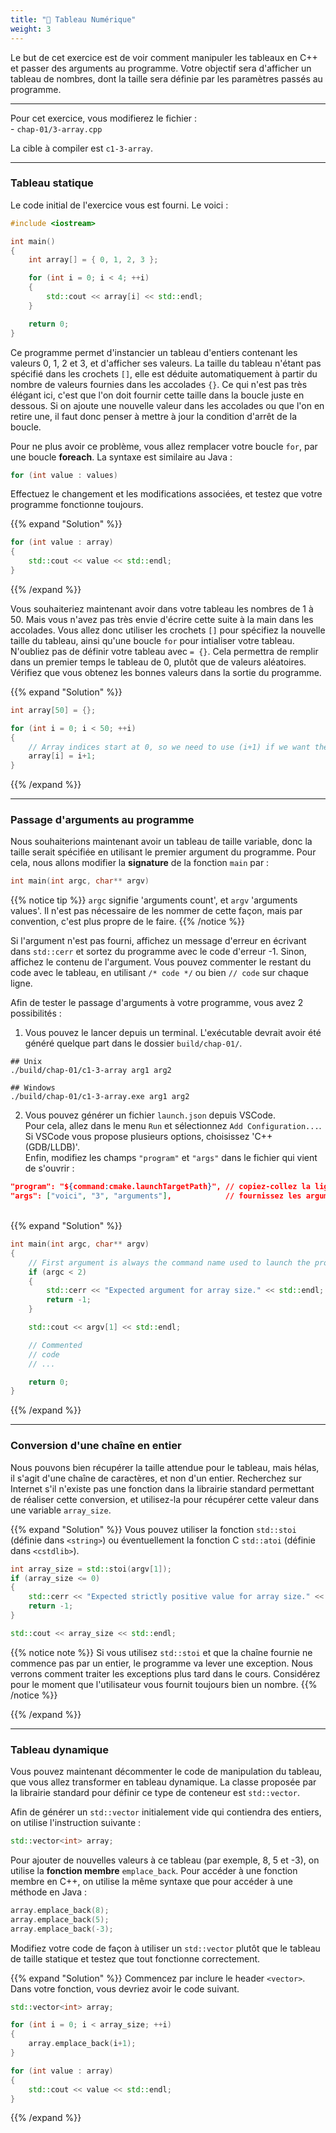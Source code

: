 ```yaml
---
title: "🔢 Tableau Numérique"
weight: 3
---
```


Le but de cet exercice est de voir comment manipuler les tableaux en C++ et passer des arguments au programme. Votre objectif sera d'afficher un tableau de nombres, dont la taille sera définie par les paramètres passés au programme. 

---

Pour cet exercice, vous modifierez le fichier :\
\- `chap-01/3-array.cpp`

La cible à compiler est `c1-3-array`.

---

### Tableau statique

Le code initial de l'exercice vous est fourni. Le voici :
```cpp
#include <iostream>

int main()
{
    int array[] = { 0, 1, 2, 3 };

    for (int i = 0; i < 4; ++i)
    {
        std::cout << array[i] << std::endl;
    }

    return 0;
}
```

Ce programme permet d'instancier un tableau d'entiers contenant les valeurs 0, 1, 2 et 3, et d'afficher ses valeurs. La taille du tableau n'étant pas spécifié dans les crochets `[]`, elle est déduite automatiquement à partir du nombre de valeurs fournies dans les accolades `{}`. Ce qui n'est pas très élégant ici, c'est que l'on doit fournir cette taille dans la boucle juste en dessous. Si on ajoute une nouvelle valeur dans les accolades ou que l'on en retire une, il faut donc penser à mettre à jour la condition d'arrêt de la boucle.

Pour ne plus avoir ce problème, vous allez remplacer votre boucle `for`, par une boucle **foreach**. La syntaxe est similaire au Java :
```cpp
for (int value : values)
```

Effectuez le changement et les modifications associées, et testez que votre programme fonctionne toujours.

{{% expand "Solution" %}}
```cpp
for (int value : array)
{
    std::cout << value << std::endl;
}
```
{{% /expand %}}

Vous souhaiteriez maintenant avoir dans votre tableau les nombres de 1 à 50. Mais vous n'avez pas très envie d'écrire cette suite à la main dans les accolades. Vous allez donc utiliser les crochets `[]` pour spécifiez la nouvelle taille du tableau, ainsi qu'une boucle `for` pour intialiser votre tableau. N'oubliez pas de définir votre tableau avec `= {}`. Cela permettra de remplir dans un premier temps le tableau de 0, plutôt que de valeurs aléatoires. Vérifiez que vous obtenez les bonnes valeurs dans la sortie du programme.

{{% expand "Solution" %}}
```cpp
int array[50] = {};

for (int i = 0; i < 50; ++i)
{
    // Array indices start at 0, so we need to use (i+1) if we want the series to start at 1.
    array[i] = i+1;
}
```
{{% /expand %}}

---

### Passage d'arguments au programme

Nous souhaiterions maintenant avoir un tableau de taille variable, donc la taille serait spécifiée en utilisant le premier argument du programme.
Pour cela, nous allons modifier la **signature** de la fonction `main` par :
```cpp
int main(int argc, char** argv)
```

{{% notice tip %}}
`argc` signifie 'arguments count', et `argv` 'arguments values'. Il n'est pas nécessaire de les nommer de cette façon, mais par convention, c'est plus propre de le faire.
{{% /notice %}}

Si l'argument n'est pas fourni, affichez un message d'erreur en écrivant dans `std::cerr` et sortez du programme avec le code d'erreur -1. Sinon, affichez le contenu de l'argument. Vous pouvez commenter le restant du code avec le tableau, en utilisant `/* code */` ou bien `// code` sur chaque ligne.

Afin de tester le passage d'arguments à votre programme, vous avez 2 possibilités :
1. Vous pouvez le lancer depuis un terminal.
L'exécutable devrait avoir été généré quelque part dans le dossier `build/chap-01/`.
```b
## Unix
./build/chap-01/c1-3-array arg1 arg2

## Windows
./build/chap-01/c1-3-array.exe arg1 arg2
```
2. Vous pouvez générer un fichier `launch.json` depuis VSCode.\
Pour cela, allez dans le menu `Run` et sélectionnez `Add Configuration...`.
Si VSCode vous propose plusieurs options, choisissez 'C++ (GDB/LLDB)'.\
Enfin, modifiez les champs `"program"` et `"args"` dans le fichier qui vient de s'ouvrir :
```json
"program": "${command:cmake.launchTargetPath}", // copiez-collez la ligne telle quelle
"args": ["voici", "3", "arguments"],            // fournissez les arguments de votre choix ici
```
\
{{% expand "Solution" %}}
```cpp
int main(int argc, char** argv)
{
    // First argument is always the command name used to launch the program.
    if (argc < 2)
    {
        std::cerr << "Expected argument for array size." << std::endl;
        return -1;
    }

    std::cout << argv[1] << std::endl;

    // Commented
    // code
    // ...

    return 0;
}
```
{{% /expand %}}

---

### Conversion d'une chaîne en entier

Nous pouvons bien récupérer la taille attendue pour le tableau, mais hélas, il s'agit d'une chaîne de caractères, et non d'un entier.
Recherchez sur Internet s'il n'existe pas une fonction dans la librairie standard permettant de réaliser cette conversion, et utilisez-la pour récupérer cette valeur dans une variable `array_size`. 

{{% expand "Solution" %}}
Vous pouvez utiliser la fonction `std::stoi` (définie dans `<string>`) ou éventuellement la fonction C `std::atoi` (définie dans `<cstdlib>`).
```cpp
int array_size = std::stoi(argv[1]);
if (array_size <= 0)
{
    std::cerr << "Expected strictly positive value for array size." << std::endl;
    return -1;
}

std::cout << array_size << std::endl;
```

{{% notice note %}}
Si vous utilisez `std::stoi` et que la chaîne fournie ne commence pas par un entier, le programme va lever une exception.
Nous verrons comment traiter les exceptions plus tard dans le cours.
Considérez pour le moment que l'utilisateur vous fournit toujours bien un nombre.
{{% /notice %}}

{{% /expand %}}

---

### Tableau dynamique

Vous pouvez maintenant décommenter le code de manipulation du tableau, que vous allez transformer en tableau dynamique.
La classe proposée par la librairie standard pour définir ce type de conteneur est `std::vector`.

Afin de générer un `std::vector` initialement vide qui contiendra des entiers, on utilise l'instruction suivante :
```cpp
std::vector<int> array;
```

Pour ajouter de nouvelles valeurs à ce tableau (par exemple, 8, 5 et -3), on utilise la **fonction membre** `emplace_back`. Pour accéder à une fonction membre en C++, on utilise la même syntaxe que pour accéder à une méthode en Java :
```cpp
array.emplace_back(8);
array.emplace_back(5);
array.emplace_back(-3);
```

Modifiez votre code de façon à utiliser un `std::vector` plutôt que le tableau de taille statique et testez que tout fonctionne correctement.

{{% expand "Solution" %}}
Commencez par inclure le header `<vector>`.
Dans votre fonction, vous devriez avoir le code suivant.
```cpp
std::vector<int> array;

for (int i = 0; i < array_size; ++i)
{
    array.emplace_back(i+1);
}

for (int value : array)
{
    std::cout << value << std::endl;
}
```
{{% /expand %}}
